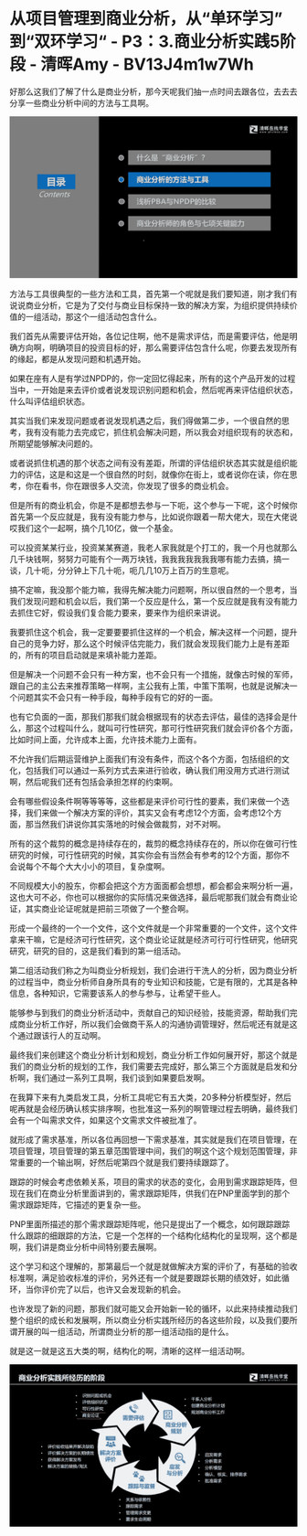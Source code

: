 # 从项目管理到商业分析，从“单环学习” 到“双环学习“ - P3：3.商业分析实践5阶段 - 清晖Amy - BV13J4m1w7Wh

好那么这我们了解了什么是商业分析，那今天呢我们抽一点时间去跟各位，去去去分享一些商业分析中间的方法与工具啊。



![](img/3b0ce982f12ad14304a9320fe0da6d1f_1.png)

方法与工具很典型的一些方法和工具，首先第一个呢就是我们要知道，刚才我们有说说商业分析，它是为了交付与商业目标保持一致的解决方案，为组织提供持续价值的一组活动，那这个一组活动包含什么。

我们首先从需要评估开始，各位记住啊，他不是需求评估，而是需要评估，他是明确方向啊，明确项目的投资目标的好，那么需要评估包含什么呢，你要去发现所有的缘起，都是从发现问题和机遇开始。

如果在座有人是有学过NPDP的，你一定回忆得起来，所有的这个产品开发的过程当中，一开始是来去评价或者说发现识别问题和机会，然后呢再来评估组织状态，什么叫评估组织状态。

其实当我们来发现问题或者说发现机遇之后，我们得做第二步，一个很自然的思考，我有没有能力去完成它，抓住机会解决问题，所以我会对组织现有的状态和，所期望能够解决问题的。

或者说抓住机遇的那个状态之间有没有差距，所谓的评估组织状态其实就是组织能力的评估，这是和这是一个很自然的时刻，就像你在街上，或者说你在读，你在思考，你在看书，你在跟很多人交流，你发现了很多的商业机会。

但是所有的商业机会，你是不是都想去参与一下呃，这个参与一下呢，这个时候你首先第一个反应就是，我有没有能力参与，比如说你跟着一帮大佬大，现在大佬说哎我们这个一起啊，搞个几10亿，做一个基金。

可以投资某某行业，投资某某赛道，我老人家我就是个打工的，我一个月也就那么几千块钱啊，努努力可能有个一两万块钱，我我我我我我我哪有能力去搞，搞一谈，几十呃，分分钟上下几十呃，呃几几10万上百万的生意呢。

搞不定嘛，我没那个能力嘛，我得先解决能力问题啊，所以很自然的一个思考，当我们发现问题和机会以后，我们第一个反应是什么，第一个反应就是我有没有能力去抓住它好，假设我们复合能力要来，要来作为组织来讲说。

我要抓住这个机会，我一定要要要抓住这样的一个机会，解决这样一个问题，提升自己的竞争力好，那么这个时候评估完能力，我们就会发现我们能力上是有差距的，所有的项目启动就是来填补能力差距。

但是解决一个问题不会只有一种方案，也不会只有一个措施，就像古时候的军师，跟自己的主公去来推荐策略一样啊，主公我有上策，中策下策啊，也就是说解决一个问题其实不会只有一种手段，每种手段有它的好的一面。

也有它负面的一面，那我们那我们就会根据现有的状态去评估，最佳的选择会是什么，那这个过程叫什么，就叫可行性研究，那可行性研究我们就会评价各个方面，比如时间上面，允许成本上面，允许技术能力上面有。

不允许我们后期运营维护上面我们有没有条件，而这个各个方面，包括组织的文化，包括我们可以通过一系列方式去来进行验收，确认我们用没用方式进行测试啊，然后呢我们还有包括会承担怎样的约束啊。

会有哪些假设条件啊等等等等，这些都是来评价可行性的要素，我们来做一个选择，我们来做一个解决方案的评价，其实又会有考虑12个方面，会考虑12个方面，那当然我们讲说你其实落地的时候会做裁剪，对不对啊。

所有的这个裁剪的概念是持续存在的，裁剪的概念持续存在的，所以你在做可行性研究的时候，可行性研究的时候，其实你会有当然会有参考的12个方面，那你不会说每个不每个大大小小的项目，复杂度啊。

不同规模大小的股东，你都会把这个方方面面都会想想，都会都会来啊分析一遍，这也大可不必，你也可以根据你的实际情况来做选择，最后呢那我们就会有商业论证，其实商业论证呢就是把前三项做了一个整合啊。

形成一个最终的一个一个文件，这个文件就是一个非常重要的一个文件，这个文件拿来干嘛，它是经济可行性研究，这个商业论证就是经济可行可行性研究，他研究研究，研究的目的，这是我们看到的第一组活动。

第二组活动我们称之为叫商业分析规划，我们会进行干洗人的分析，因为商业分析的过程当中，商业分析师自身所具有的专业知识和技能，它是有限的，尤其是各种信息，各种知识，它需要该系人的参与参与，让希望干些人。

能够参与到我们的商业分析活动中，贡献自己的知识经验，技能资源，帮助我们完成商业分析工作好，所以我们会做商干系人的沟通协调管理好，然后呢还有就是这个通过跟该行人的互动啊。

最终我们来创建这个商业分析计划和规划，商业分析工作如何展开好，那这个就是我们的商业分析的规划的工作，我们需要去完成好，那么第三个方面就是启发和分析啊，我们通过一系列工具啊，我们谈到如果要启发啊。

在我算下来有九类启发工具，分析工具呢它有五大类，20多种分析模型好，然后呢再就是会经历确认核实排序啊，也批准这一系列的啊管理过程去明确，最终我们会有一个叫需求文件，如果这个文需求文件被批准了。

就形成了需求基准，所以各位再回想一下需求基准，其实就是我们在项目管理，在项目管理，项目管理的第五章范围管理中间，我们的啊这个这个规划范围管理，非常重要的一个输出啊，好然后呢第四个就是我们要持续跟踪了。

跟踪的时候会考虑依赖关系，项目的需求的状态的变化，会用到需求跟踪矩阵，但现在我们在商业分析里面讲到的，需求跟踪矩阵，供我们在PNP里面学到的那个需求跟踪矩阵，它描述的更复杂一些。

PNP里面所描述的那个需求跟踪矩阵呢，他只是提出了一个概念，如何跟踪跟踪什么跟踪的细跟踪的方法，它是一个怎样的一个结构化结构化的呈现啊，这个都是啊，我们讲是商业分析中间特别要去展啊。

这个学习和这个理解的，那第最后一个就是就做解决方案的评价了，有基础的验收标准啊，满足验收标准的评价，另外还有一个就是要跟踪长期的绩效好，如此循环，当你评价完了以后，也许又会发现新的机会。

也许发现了新的问题，那我们就可能又会开始新一轮的循环，以此来持续推动我们整个组织的成长和发展啊，所以商业分析实践所经历的各这些阶段，以及我们要所谓开展的叫一组活动，所谓商业分析的那一组活动指的是什么。

就是这一就是这五大类的啊，结构化的啊，清晰的这样一组活动啊。

![](img/3b0ce982f12ad14304a9320fe0da6d1f_3.png)